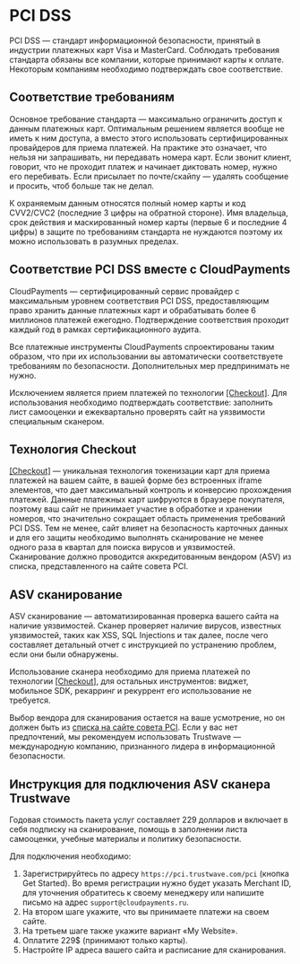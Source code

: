 # PCI DSS

PCI DSS — стандарт информационной безопасности, принятый в индустрии платежных карт Visa и MasterCard. Соблюдать требования стандарта обязаны все компании, которые принимают карты к оплате. Некоторым компаниям необходимо подтверждать свое соответствие.

## Соответствие требованиям

Основное требование стандарта — максимально ограничить доступ к данным платежных карт. Оптимальным решением является вообще не иметь к ним доступа, а вместо этого использовать сертифицированных провайдеров для приема платежей. На практике это означает, что нельзя ни запрашивать, ни передавать номера карт. Если звонит клиент, говорит, что не проходит платеж и начинает диктовать номер, нужно его перебивать. Если присылает по почте/скайпу — удалять сообщение и просить, чтоб больше так не делал.

К охраняемым данным относятся полный номер карты и код CVV2/CVC2 (последние 3 цифры на обратной стороне). Имя владельца, срок действия и маскированный номер карты (первые 6 и последние 4 цифры) в защите по требованиям стандарта не нуждаются поэтому их можно использовать в разумных пределах.

## Соответствие PCI DSS вместе с CloudPayments

CloudPayments — сертифицированный сервис провайдер с максимальным уровнем соответствия PCI DSS, предоставляющим право хранить данные платежных карт и обрабатывать более 6 миллионов платежей ежегодно. Подтверждение соответствия проходит каждый год в рамках сертификационного аудита.

Все платежные инструменты CloudPayments спроектированы таким образом, что при их использовании вы автоматически соответствуете требованиям по безопасности. Дополнительных мер предпринимать не нужно.

Исключением является прием платежей по технологии [[Checkout]](). Для использования необходимо подтверждать соответствие: заполнить лист самооценки и ежеквартально проверять сайт на уязвимости специальным сканером.

## Технология Checkout

[[Checkout]]() — уникальная технология токенизации карт для приема платежей на вашем сайте, в вашей форме без встроенных iframe элементов, что дает максимальный контроль и конверсию прохождения платежей. Данные платежных карт шифруются в браузере покупателя, поэтому ваш сайт не принимает участие в обработке и хранении номеров, что значительно сокращает область применения требований PCI DSS. Тем не менее, сайт влияет на безопасность карточных данных и для его защиты необходимо выполнять сканирование не менее одного раза в квартал для поиска вирусов и уязвимостей. Сканирование должно проводится аккредитованным вендором (ASV) из списка, представленного на сайте совета PCI.

## ASV сканирование

ASV сканирование — автоматизированная проверка вашего сайта на наличие уязвимостей. Сканер проверяет наличие вирусов, известных уязвимостей, таких как XSS, SQL Injections и так далее, после чего составляет детальный отчет с инструкцией по устранению проблем, если они были обнаружены.

Использование сканера необходимо для приема платежей по технологии [[Checkout]](), для остальных инструментов: виджет, мобильное SDK, рекарринг и рекуррент его использование не требуется.

Выбор вендора для сканирования остается на ваше усмотрение, но он должен быть из [списка на сайте совета PCI](https://www.pcisecuritystandards.org/approved_companies_providers/approved_scanning_vendors.php). Если у вас нет предпочтений, мы рекомендуем использовать Trustwave — международную компанию, признанного лидера в информационной безопасности.

## Инструкция для подключения ASV сканера Trustwave

Годовая стоимость пакета услуг составляет 229 долларов и включает в себя подписку на сканирование, помощь в заполнении листа самооценки, учебные материалы и политику безопасности.

Для подключения необходимо:

1. Зарегистрируйтесь по адресу `https://pci.trustwave.com/pci` (кнопка Get Started).
    Во время регистрации нужно будет указать Merchant ID, для уточнения обратитесь к своему менеджеру или напишите письмо на адрес `support@cloudpayments.ru`.
2. На втором шаге укажите, что вы принимаете платежи на своем сайте.
3. На третьем шаге также укажите вариант «My Website».
4. Оплатите 229$ (принимают только карты).
5. Настройте IP адреса вашего сайта и расписание для сканирования.


